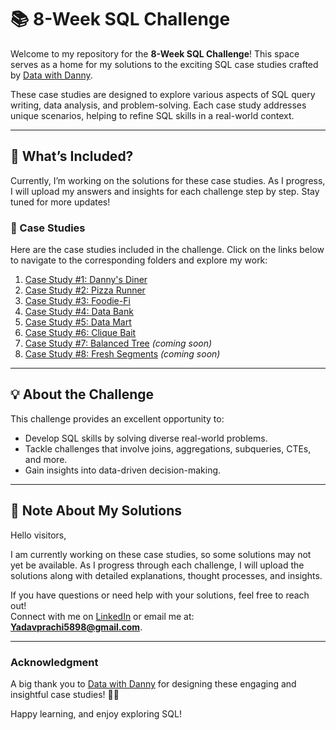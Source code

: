 # 📚 8-Week SQL Challenge

Welcome to my repository for the **8-Week SQL Challenge**! This space serves as a home for my solutions to the exciting SQL case studies crafted by [Data with Danny](https://8weeksqlchallenge.com/). 

These case studies are designed to explore various aspects of SQL query writing, data analysis, and problem-solving. Each case study addresses unique scenarios, helping to refine SQL skills in a real-world context.

---

## 🌟 What’s Included?
Currently, I’m working on the solutions for these case studies. As I progress, I will upload my answers and insights for each challenge step by step. Stay tuned for more updates!

### 📂 Case Studies
Here are the case studies included in the challenge. Click on the links below to navigate to the corresponding folders and explore my work:

1. [Case Study #1: Danny's Diner](https://github.com/prachiy5/8-Week-SQL-Challenge/tree/main/Case%20Study%20%231--%20Danny's%20Diner)
2. [Case Study #2: Pizza Runner](https://github.com/prachiy5/8-Week-SQL-Challenge/tree/main/Case%20Study%20%232%20-%20Pizza%20Run)
3. [Case Study #3: Foodie-Fi](https://github.com/prachiy5/8-Week-SQL-Challenge/tree/main/Case%20Study%20%233%20-%20Foodie-Fi)
4. [Case Study #4: Data Bank](https://github.com/prachiy5/8-Week-SQL-Challenge/tree/main/Case%20Study%20%234%20-%20Data%20Bank)
5. [Case Study #5: Data Mart](https://github.com/prachiy5/8-Week-SQL-Challenge/tree/main/Case%20Study%20%235%20-%20Data%20Mart)
6. [Case Study #6: Clique Bait](https://github.com/prachiy5/8-Week-SQL-Challenge/tree/main/Case%20Study%20%236%20-%20Clique%20Bait)
7. [Case Study #7: Balanced Tree](./8-Week-SQL-Challenge/Case%20Study%20%237%20-%20Balanced%20Tree/) *(coming soon)*
8. [Case Study #8: Fresh Segments](./8-Week-SQL-Challenge/Case%20Study%20%238%20-%20Fresh%20Segments/) *(coming soon)*

---

## 💡 About the Challenge
This challenge provides an excellent opportunity to:
- Develop SQL skills by solving diverse real-world problems.
- Tackle challenges that involve joins, aggregations, subqueries, CTEs, and more.
- Gain insights into data-driven decision-making.

---

## 📌 Note About My Solutions
Hello visitors,

I am currently working on these case studies, so some solutions may not yet be available. As I progress through each challenge, I will upload the solutions along with detailed explanations, thought processes, and insights. 


If you have questions or need help with your solutions, feel free to reach out!  
Connect with me on [LinkedIn](https://www.linkedin.com/in/prachi-yadav-559222189/) or email me at: **Yadavprachi5898@gmail.com**.

---

### Acknowledgment
A big thank you to [Data with Danny](https://8weeksqlchallenge.com/) for designing these engaging and insightful case studies! 👋🏻

Happy learning, and enjoy exploring SQL!
